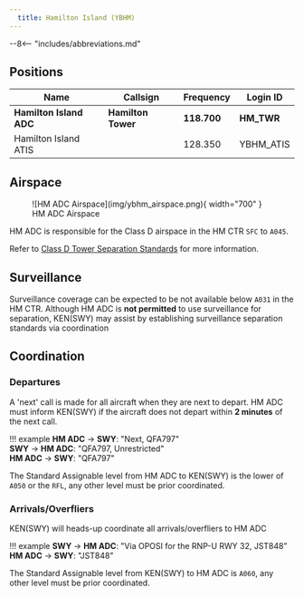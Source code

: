 ```yaml
---
  title: Hamilton Island (YBHM)
---
```


--8<-- "includes/abbreviations.md"

## Positions

| Name | Callsign | Frequency | Login ID |
| ---- | -------- | --------- | ---------------- |
| **Hamilton Island ADC** | **Hamilton Tower** | **118.700** | **HM_TWR** |
| Hamilton Island ATIS |  | 128.350 | YBHM_ATIS |

## Airspace

<figure markdown>
![HM ADC Airspace](img/ybhm_airspace.png){ width="700" }
  <figcaption>HM ADC Airspace</figcaption>
</figure>

HM ADC is responsible for the Class D airspace in the HM CTR `SFC` to `A045`.

Refer to [Class D Tower Separation Standards](../../../separation-standards/classd) for more information.

## Surveillance
Surveillance coverage can be expected to be not available below `A031` in the HM CTR. Although HM ADC is **not permitted** to use surveillance for separation, KEN(SWY) may assist by establishing surveillance separation standards via coordination

## Coordination
### Departures
A 'next' call is made for all aircraft when they are next to depart. HM ADC must inform KEN(SWY) if the aircraft does not depart within **2 minutes** of the next call.

!!! example
    <span class="hotline">**HM ADC** -> **SWY**</span>: "Next, QFA797"  
    <span class="hotline">**SWY** -> **HM ADC**</span>: "QFA797, Unrestricted"  
    <span class="hotline">**HM ADC** -> **SWY**</span>: "QFA797"

The Standard Assignable level from HM ADC to KEN(SWY) is the lower of `A050` or the `RFL`, any other level must be prior coordinated.
### Arrivals/Overfliers
KEN(SWY) will heads-up coordinate all arrivals/overfliers to HM ADC

!!! example
    <span class="hotline">**SWY** -> **HM ADC**</span>: "Via OPOSI for the RNP-U RWY 32, JST848”  
    <span class="hotline">**HM ADC** -> **SWY**</span>: "JST848"  

The Standard Assignable level from KEN(SWY) to HM ADC is `A060`, any other level must be prior coordinated.